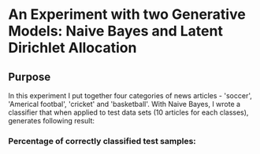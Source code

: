 # An Experiment with two Generative Models: Naive Bayes and Latent Dirichlet Allocation

## Purpose
In this experiment I put together four categories of news articles - 'soccer', 'Americal footbal', 'cricket' and 'basketball'. With Naive Bayes, I wrote a classifier that when applied to test data sets (10 articles for each classes), generates following result:

### Percentage of correctly classified test samples:
